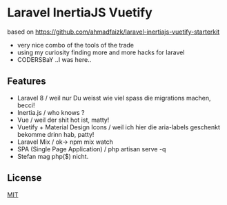 # Laravel InertiaJS Vuetify

based on https://github.com/ahmadfaizk/laravel-inertiajs-vuetify-starterkit
- very nice combo of the tools of the trade
- using my curiosity finding more and more hacks for laravel
- CODERSBaY  ..I was here..

## Features

- Laravel 8  / weil nur Du weisst wie viel spass die migrations machen, becci!
- Inertia.js  / who knows ?
- Vue    /   weil der shit hot ist, matty!
- Vuetify + Material Design Icons  / weil ich hier die aria-labels geschenkt bekomme drinn hab, patty!
- Laravel Mix  /  ok-> npm mix watch
- SPA (Single Page Application)  / php artisan serve -q
- Stefan mag php($) nicht.

## License

[MIT](https://choosealicense.com/licenses/mit/)
